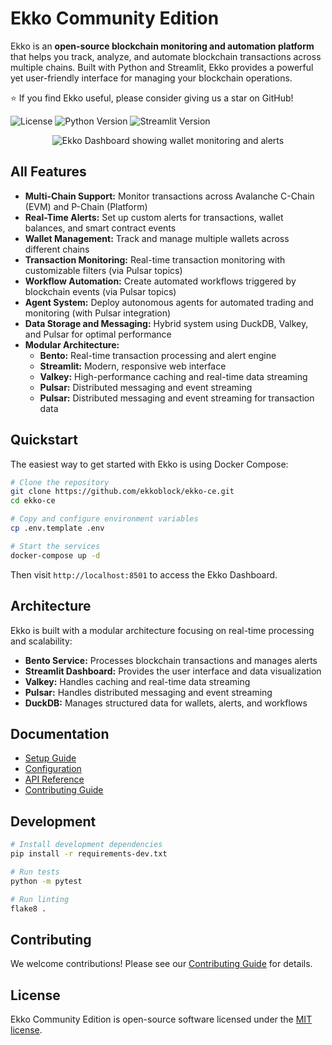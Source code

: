 # Ekko Community Edition

Ekko is an **open-source blockchain monitoring and automation platform** that helps you track, analyze, and automate blockchain transactions across multiple chains. Built with Python and Streamlit, Ekko provides a powerful yet user-friendly interface for managing your blockchain operations.

⭐ If you find Ekko useful, please consider giving us a star on GitHub!

![License](https://img.shields.io/github/license/ekkoblock/ekko-ce)
![Python Version](https://img.shields.io/badge/python-3.9%2B-blue)
![Streamlit Version](https://img.shields.io/badge/streamlit-1.28%2B-red)

<p align="center">
    <img src="docs/assets/dashboard.png" alt="Ekko Dashboard showing wallet monitoring and alerts"/>
</p>

## All Features

- **Multi-Chain Support:** Monitor transactions across Avalanche C-Chain (EVM) and P-Chain (Platform)
- **Real-Time Alerts:** Set up custom alerts for transactions, wallet balances, and smart contract events
- **Wallet Management:** Track and manage multiple wallets across different chains
- **Transaction Monitoring:** Real-time transaction monitoring with customizable filters (via Pulsar topics)
- **Workflow Automation:** Create automated workflows triggered by blockchain events (via Pulsar topics)
- **Agent System:** Deploy autonomous agents for automated trading and monitoring (with Pulsar integration)
- **Data Storage and Messaging:** Hybrid system using DuckDB, Valkey, and Pulsar for optimal performance
- **Modular Architecture:**
  - **Bento:** Real-time transaction processing and alert engine
  - **Streamlit:** Modern, responsive web interface
  - **Valkey:** High-performance caching and real-time data streaming
  - **Pulsar:** Distributed messaging and event streaming
  - **Pulsar:** Distributed messaging and event streaming for transaction data

## Quickstart

The easiest way to get started with Ekko is using Docker Compose:

```bash
# Clone the repository
git clone https://github.com/ekkoblock/ekko-ce.git
cd ekko-ce

# Copy and configure environment variables
cp .env.template .env

# Start the services
docker-compose up -d
```

Then visit `http://localhost:8501` to access the Ekko Dashboard.

## Architecture

Ekko is built with a modular architecture focusing on real-time processing and scalability:

- **Bento Service:** Processes blockchain transactions and manages alerts
- **Streamlit Dashboard:** Provides the user interface and data visualization
- **Valkey:** Handles caching and real-time data streaming
- **Pulsar:** Handles distributed messaging and event streaming
- **DuckDB:** Manages structured data for wallets, alerts, and workflows

## Documentation

- [Setup Guide](docs/setup.md)
- [Configuration](docs/configuration.md)
- [API Reference](docs/api.md)
- [Contributing Guide](docs/contributing.md)

## Development

```bash
# Install development dependencies
pip install -r requirements-dev.txt

# Run tests
python -m pytest

# Run linting
flake8 .
```

## Contributing

We welcome contributions! Please see our [Contributing Guide](docs/contributing.md) for details.

## License

Ekko Community Edition is open-source software licensed under the [MIT license](LICENSE).
